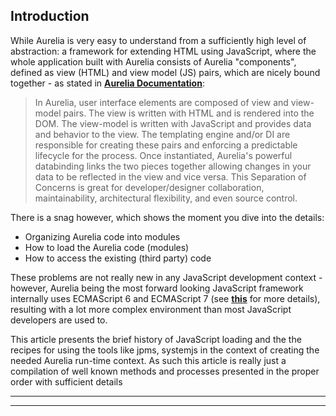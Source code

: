## Introduction

While Aurelia is very easy to understand from a sufficiently high level of abstraction: a framework for extending HTML using JavaScript, where the whole application built with Aurelia consists of Aurelia "components", defined as view (HTML) and view model (JS) pairs, which are nicely bound together - as stated in **[Aurelia Documentation](http://aurelia.io/docs.html#views-and-view-models)**:

>In Aurelia, user interface elements are composed of view and view-model pairs. The view is written with HTML and is rendered into the DOM. The view-model is written with JavaScript and provides data and behavior to the view. The templating engine and/or DI are responsible for creating these pairs and enforcing a predictable lifecycle for the process. Once instantiated, Aurelia's powerful databinding links the two pieces together allowing changes in your data to be reflected in the view and vice versa. This Separation of Concerns is great for developer/designer collaboration, maintainability, architectural flexibility, and even source control.

There is a snag however, which shows the moment you dive into the details:

- Organizing Aurelia code into modules
- How to load the Aurelia code (modules)
- How to access the existing (third party) code

These problems are not really new in any JavaScript development context - however, Aurelia being the most forward looking JavaScript framework internally uses ECMAScript 6 and ECMAScript 7 (see **[this](http://www.2ality.com/2011/09/es6-8.html)** for more details), resulting with a lot more complex environment than most JavaScript developers are used to. 

This article presents the brief history of JavaScript loading and the the recipes for using the tools like jpms, systemjs in the context of creating the needed Aurelia run-time context. As such this article is really just a compilation of well known methods and processes presented in the proper order with sufficient details


----------

----------
